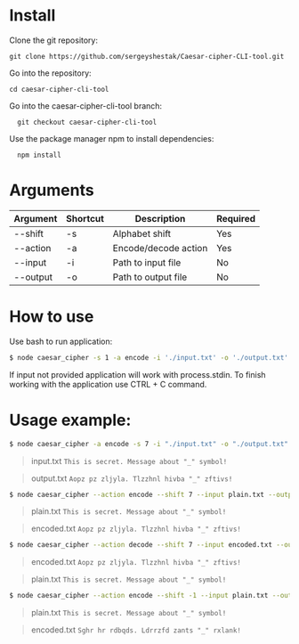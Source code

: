 # Install

Clone the git repository:

    git clone https://github.com/sergeyshestak/Caesar-cipher-CLI-tool.git

Go into the repository:

    cd caesar-cipher-cli-tool

Go into the caesar-cipher-cli-tool branch:

      git checkout caesar-cipher-cli-tool

Use the package manager npm to install dependencies:

      npm install

# Arguments

| Argument | Shortcut | Description          | Required |
| -------- | -------- | -------------------- | -------- |
| --shift  | -s       | Alphabet shift       | Yes      |
| --action | -a       | Encode/decode action | Yes      |
| --input  | -i       | Path to input file   | No       |
| --output | -o       | Path to output file  | No       |

# How to use

Use bash to run application:

```bash
$ node caesar_cipher -s 1 -a encode -i './input.txt' -o './output.txt'
```

If input not provided application will work with process.stdin. To finish working with the application use CTRL + C command.

# Usage example:

```bash
$ node caesar_cipher -a encode -s 7 -i "./input.txt" -o "./output.txt"
```

> input.txt
> `This is secret. Message about "_" symbol!`

> output.txt
> `Aopz pz zljyla. Tlzzhnl hivba "_" zftivs!`

```bash
$ node caesar_cipher --action encode --shift 7 --input plain.txt --output encoded.txt
```

> plain.txt
> `This is secret. Message about "_" symbol!`

> encoded.txt
> `Aopz pz zljyla. Tlzzhnl hivba "_" zftivs!`

```bash
$ node caesar_cipher --action decode --shift 7 --input encoded.txt --output plain.txt
```

> encoded.txt
> `Aopz pz zljyla. Tlzzhnl hivba "_" zftivs!`

> plain.txt
> `This is secret. Message about "_" symbol!`

```bash
$ node caesar_cipher --action encode --shift -1 --input plain.txt --output encoded.txt
```

> plain.txt
> `This is secret. Message about "_" symbol!`

> encoded.txt
> `Sghr hr rdbqds. Ldrrzfd zants "_" rxlank!`
